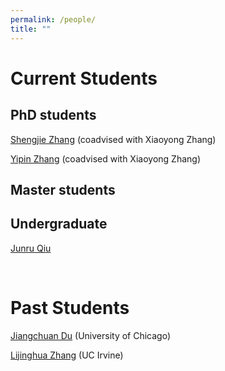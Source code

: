 ```yaml
---
permalink: /people/
title: ""
---
```


# Current Students

## PhD students

[Shengjie Zhang]() (coadvised with Xiaoyong Zhang)

[Yipin Zhang]() (coadvised with Xiaoyong Zhang)

## Master students


## Undergraduate 

[Junru Qiu]()

<br />

# Past Students

[Jiangchuan Du]() (University of Chicago)

[Lijinghua Zhang]() (UC Irvine)
